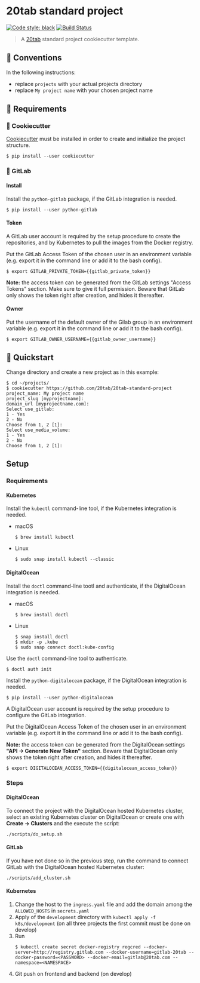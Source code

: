 # 20tab standard project

[![Code style: black](https://img.shields.io/badge/code%20style-black-000000.svg)](https://github.com/python/black)
[![Build Status](https://travis-ci.com/20tab/20tab-standard-project.svg?branch=master)](https://travis-ci.com/20tab/20tab-standard-project?branch=master)

> A [20tab](https://www.20tab.com/) standard project cookiecutter template.

## 📝 Conventions

In the following instructions:

- replace `projects` with your actual projects directory
- replace `My project name` with your chosen project name

## 🧩 Requirements

### 🍪 Cookiecutter

[Cookiecutter](https://cookiecutter.readthedocs.io) must be installed in order to create and initialize the project structure.

```console
$ pip install --user cookiecutter
```

### 🦝 GitLab

#### Install

Install the `python-gitlab` package, if the GitLab integration is needed.

```console
$ pip install --user python-gitlab
```

#### Token

A GitLab user account is required by the setup procedure to create the repositories, and by Kubernetes to pull the images from the Docker registry.

Put the GitLab Access Token of the chosen user in an environment variable (e.g. export it in the command line or add it to the bash config).

```console
$ export GITLAB_PRIVATE_TOKEN={{gitlab_private_token}}
```

**Note:** the access token can be generated from the GitLab settings "Access Tokens"
section. Make sure to give it full permission. Beware that GitLab only shows the token right after creation, and hides it thereafter.

#### Owner

Put the username of the default owner of the Gilab group in an environment variable (e.g. export it in the command line or add it to the bash config).

```console
$ export GITLAB_OWNER_USERNAME={{gitlab_owner_username}}
```

## 🚀️ Quickstart

Change directory and create a new project as in this example:

```console
$ cd ~/projects/
$ cookiecutter https://github.com/20tab/20tab-standard-project
project_name: My project name
project_slug [myprojectname]:
domain_url [myprojectname.com]:
Select use_gitlab:
1 - Yes
2 - No
Choose from 1, 2 [1]:
Select use_media_volume:
1 - Yes
2 - No
Choose from 1, 2 [1]:
```

## Setup

### Requirements

#### Kubernetes

Install the `kubectl` command-line tool, if the Kubernetes integration is needed.

- macOS

  ```console
  $ brew install kubectl
  ```

- Linux

  ```console
  $ sudo snap install kubectl --classic
  ```

#### DigitalOcean

Install the `doctl` command-line tootl and authenticate, if the DigitalOcean integration is needed.

- macOS

  ```console
  $ brew install doctl
  ```

- Linux

  ```console
  $ snap install doctl
  $ mkdir -p .kube
  $ sudo snap connect doctl:kube-config
  ```

Use the `doctl` command-line tool to authenticate.

```console
$ doctl auth init
```

Install the `python-digitalocean` package, if the DigitalOcean integration is needed.

```console
$ pip install --user python-digitalocean
```

A DigitalOcean user account is required by the setup procedure to configure the GitLab integration.

Put the DigitalOcean Access Token of the chosen user in an environment variable (e.g. export it in the command line or add it to the bash config).

**Note:** the access token can be generated from the DigitalOcean settings **"API -> Generate New Token"** section.
Beware that DigitalOcean only shows the token right after creation, and hides it thereafter.

```console
$ export DIGITALOCEAN_ACCESS_TOKEN={{digitalocean_access_token}}
```

### Steps

#### DigitalOcean

To connect the project with the DigitalOcean hosted Kubernetes cluster, select an existing Kubernetes cluster on DigitalOcean or create one with **Create -> Clusters** and the execute the script:

```console
./scripts/do_setup.sh
```

#### GitLab

If you have not done so in the previous step, run the command to connect GitLab with the DigitalOcean hosted Kubernetes cluster:

```console
./scripts/add_cluster.sh
```

#### Kubernetes

1. Change the host to the `ingress.yaml` file and add the domain among the `ALLOWED_HOSTS` in `secrets.yaml`
2. Apply of the `development` directory with `kubectl apply -f k8s/development` (on all three projects the first commit must be done on develop)
3. Run
    ```console
    $ kubectl create secret docker-registry regcred --docker-server=http://registry.gitlab.com --docker-username=gitlab-20tab --docker-password=<PASSWORD> --docker-email=gitlab@20tab.com --namespace=<NAMESPACE>
    ```
4. Git push on frontend and backend (on develop)

